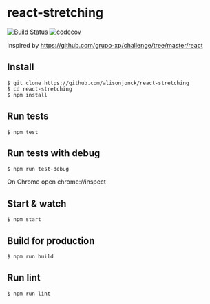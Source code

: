 # react-stretching

[![Build Status](https://travis-ci.org/alisonjonck/react-stretching.svg?branch=dev)](https://travis-ci.org/alisonjonck/react-stretching) [![codecov](https://codecov.io/gh/alisonjonck/react-stretching/branch/dev/graph/badge.svg)](https://codecov.io/gh/alisonjonck/react-stretching)

Inspired by https://github.com/grupo-xp/challenge/tree/master/react


## Install

    $ git clone https://github.com/alisonjonck/react-stretching
    $ cd react-stretching
    $ npm install

## Run tests

    $ npm test

## Run tests with debug

    $ npm run test-debug
On Chrome open chrome://inspect

## Start & watch

    $ npm start

## Build for production

    $ npm run build

## Run lint

    $ npm run lint

